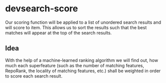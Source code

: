 # devsearch-score

Our scoring function will be applied to a list of unordered search results and will score to item. This allows us to sort the results such that the best matches will appear at the top of the search results.


## Idea
With the help of a machine-learned ranking algorithm we will find out, how much each superfeature (such as the number of matching features, RepoRank, the locality of matching features, etc.) shall be weighted in order to score each search result. 
